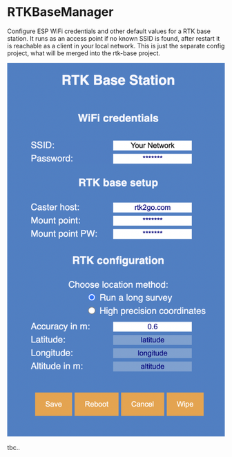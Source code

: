 # RTKBaseManager
Configure ESP WiFi credentials and other default values for a RTK base station. It runs as an access point if no known SSID is found, after restart it is reachable as a client in your local network.
This is just the separate config project, what will be merged into the rtk-base project.

![alt-text-1](./screenshots/RTKBaseManager.png "Configure Wifi and Real Time Kinematics Base Station")

tbc..

